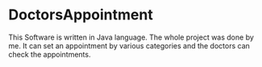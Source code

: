 # DoctorsAppointment
This Software is written in Java language. The whole project was done by me. It can set an appointment by various categories and the doctors can check the appointments.
